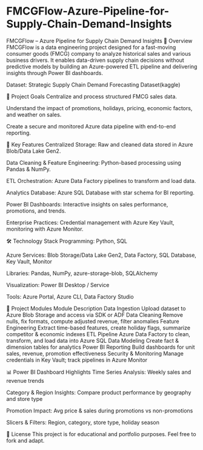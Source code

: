 # FMCGFlow-Azure-Pipeline-for-Supply-Chain-Demand-Insights

FMCGFlow – Azure Pipeline for Supply Chain Demand Insights
📌 Overview
FMCGFlow is a data engineering project designed for a fast-moving consumer goods (FMCG) company to analyze historical sales and various business drivers. It enables data-driven supply chain decisions without predictive models by building an Azure-powered ETL pipeline and delivering insights through Power BI dashboards.

Dataset: Strategic Supply Chain Demand Forecasting Dataset(kaggle)

🎯 Project Goals
Centralize and process structured FMCG sales data.

Understand the impact of promotions, holidays, pricing, economic factors, and weather on sales.

Create a secure and monitored Azure data pipeline with end-to-end reporting.

🚀 Key Features
Centralized Storage: Raw and cleaned data stored in Azure Blob/Data Lake Gen2.

Data Cleaning & Feature Engineering: Python-based processing using Pandas & NumPy.

ETL Orchestration: Azure Data Factory pipelines to transform and load data.

Analytics Database: Azure SQL Database with star schema for BI reporting.

Power BI Dashboards: Interactive insights on sales performance, promotions, and trends.

Enterprise Practices: Credential management with Azure Key Vault, monitoring with Azure Monitor.

🛠 Technology Stack
Programming: Python, SQL

Azure Services: Blob Storage/Data Lake Gen2, Data Factory, SQL Database, Key Vault, Monitor

Libraries: Pandas, NumPy, azure-storage-blob, SQLAlchemy

Visualization: Power BI Desktop / Service

Tools: Azure Portal, Azure CLI, Data Factory Studio

📂 Project Modules
Module	Description
Data Ingestion	Upload dataset to Azure Blob Storage and access via SDK or ADF
Data Cleaning	Remove nulls, fix formats, compute adjusted revenue, filter anomalies
Feature Engineering	Extract time-based features, create holiday flags, summarize competitor & economic indexes
ETL Pipeline	Azure Data Factory to clean, transform, and load data into Azure SQL
Data Modeling	Create fact & dimension tables for analytics
Power BI Reporting	Build dashboards for unit sales, revenue, promotion effectiveness
Security & Monitoring	Manage credentials in Key Vault; track pipelines in Azure Monitor

📊 Power BI Dashboard Highlights
Time Series Analysis: Weekly sales and revenue trends

Category & Region Insights: Compare product performance by geography and store type

Promotion Impact: Avg price & sales during promotions vs non-promotions

Slicers & Filters: Region, category, store type, holiday season

📜 License
This project is for educational and portfolio purposes. Feel free to fork and adapt.

